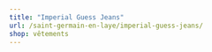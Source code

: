 ```yaml
---
title: "Imperial Guess Jeans"
url: /saint-germain-en-laye/imperial-guess-jeans/
shop: vêtements
---
```

